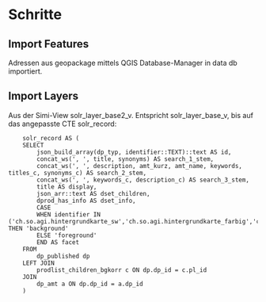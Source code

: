 # Schritte

## Import Features

Adressen aus geopackage mittels QGIS Database-Manager in data db importiert.

## Import Layers

Aus der Simi-View solr_layer_base2_v. Entspricht solr_layer_base_v, bis auf das angepasste CTE solr_record:

        solr_record AS (
        SELECT 
            json_build_array(dp_typ, identifier::TEXT)::text AS id,
            concat_ws(', ', title, synonyms) AS search_1_stem,
            concat_ws(', ', description, amt_kurz, amt_name, keywords, titles_c, synonyms_c) AS search_2_stem,
            concat_ws(', ', keywords_c, description_c) AS search_3_stem,
            title AS display,
            json_arr::text AS dset_children,
            dprod_has_info AS dset_info,
            CASE
            WHEN identifier IN ('ch.so.agi.hintergrundkarte_sw','ch.so.agi.hintergrundkarte_farbig','ch.so.agi.hintergrundkarte_ortho') THEN 'background'
            ELSE 'foreground'
            END AS facet
        FROM 
            dp_published dp
        LEFT JOIN
            prodlist_children_bgkorr c ON dp.dp_id = c.pl_id
        JOIN
            dp_amt a ON dp.dp_id = a.dp_id
        )

